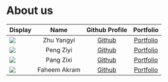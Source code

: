 # About us

| Display                                             |     Name     |        Github Profile         |              Portfolio               |
|-----------------------------------------------------|:------------:|:-----------------------------:|:------------------------------------:|
| ![](https://via.placeholder.com/100.png?text=Photo) |  Zhu Yangyi  | [Github](https://github.com/) | [Portfolio](docs/team/yangyi-zhu.md) |
| ![](https://via.placeholder.com/100.png?text=Photo) |  Peng Ziyi   | [Github](https://github.com/) |   [Portfolio](team/lukapeng77.md)    |
| ![](https://via.placeholder.com/100.png?text=Photo) |  Pang Zixi   | [Github](https://github.com/) |  [Portfolio](docs/team/johndoe.md)   |
| ![](https://via.placeholder.com/100.png?text=Photo) | Faheem Akram | [Github](https://github.com/) |  [Portfolio](docs/team/johndoe.md)   |
